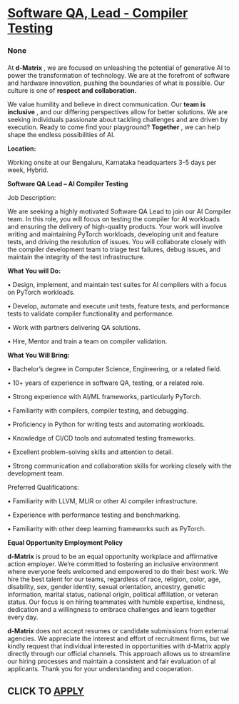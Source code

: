 # [Software QA, Lead - Compiler Testing](https://www.remotewlb.com/apply/software-qa-lead-compiler-testing)  
### None  
####  

At **d-Matrix** , we are focused on unleashing the potential of generative AI to power the transformation of technology. We are at the forefront of software and hardware innovation, pushing the boundaries of what is possible. Our culture is one of **respect and collaboration.**

We value humility and believe in direct communication. Our **team is inclusive** , and our differing perspectives allow for better solutions. We are seeking individuals passionate about tackling challenges and are driven by execution. Ready to come find your playground? **Together** , we can help shape the endless possibilities of AI.

**Location:**

Working onsite at our Bengaluru, Karnataka headquarters 3-5 days per week, Hybrid.

 **Software QA Lead – AI Compiler Testing**

Job Description:

We are seeking a highly motivated Software QA Lead to join our AI Compiler team. In this role, you will focus on testing the compiler for AI workloads and ensuring the delivery of high-quality products. Your work will involve writing and maintaining PyTorch workloads, developing unit and feature tests, and driving the resolution of issues. You will collaborate closely with the compiler development team to triage test failures, debug issues, and maintain the integrity of the test infrastructure.

 **What You will Do:**

• Design, implement, and maintain test suites for AI compilers with a focus on PyTorch workloads.

• Develop, automate and execute unit tests, feature tests, and performance tests to validate compiler functionality and performance.

• Work with partners delivering QA solutions.

• Hire, Mentor and train a team on compiler validation.

 **What You Will Bring:**

• Bachelor’s degree in Computer Science, Engineering, or a related field.

• 10+ years of experience in software QA, testing, or a related role.

• Strong experience with AI/ML frameworks, particularly PyTorch.

• Familiarity with compilers, compiler testing, and debugging.

• Proficiency in Python for writing tests and automating workloads.

• Knowledge of CI/CD tools and automated testing frameworks.

• Excellent problem-solving skills and attention to detail.

• Strong communication and collaboration skills for working closely with the development team.

Preferred Qualifications:

• Familiarity with LLVM, MLIR or other AI compiler infrastructure.

• Experience with performance testing and benchmarking.

• Familiarity with other deep learning frameworks such as PyTorch.

 **Equal Opportunity Employment Policy**

 **d-Matrix** is proud to be an equal opportunity workplace and affirmative action employer. We’re committed to fostering an inclusive environment where everyone feels welcomed and empowered to do their best work. We hire the best talent for our teams, regardless of race, religion, color, age, disability, sex, gender identity, sexual orientation, ancestry, genetic information, marital status, national origin, political affiliation, or veteran status. Our focus is on hiring teammates with humble expertise, kindness, dedication and a willingness to embrace challenges and learn together every day.

 **d-Matrix** does not accept resumes or candidate submissions from external agencies. We appreciate the interest and effort of recruitment firms, but we kindly request that individual interested in opportunities with d-Matrix apply directly through our official channels. This approach allows us to streamline our hiring processes and maintain a consistent and fair evaluation of al applicants. Thank you for your understanding and cooperation.

  
## CLICK TO [APPLY](https://www.remotewlb.com/apply/software-qa-lead-compiler-testing)

